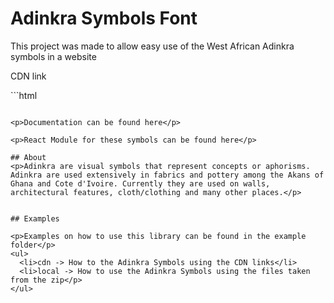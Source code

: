 # Adinkra Symbols Font
<p>This project was made to allow easy use of the West African Adinkra symbols in a website</p>

<p>CDN link</p>
```html

<link rel="stylesheet" href="https://cdn.rawgit.com/JacobTheEvans/adinkra/b79018a0/src/adinkra.css">

```

<p>Documentation can be found here</p>

<p>React Module for these symbols can be found here</p>

## About
<p>Adinkra are visual symbols that represent concepts or aphorisms. Adinkra are used extensively in fabrics and pottery among the Akans of Ghana and Cote d'Ivoire. Currently they are used on walls, architectural features, cloth/clothing and many other places.</p>


## Examples

<p>Examples on how to use this library can be found in the example folder</p>
<ul>
  <li>cdn -> How to the Adinkra Symbols using the CDN links</li>
  <li>local -> How to use the Adinkra Symbols using the files taken from the zip</p>
</ul>
